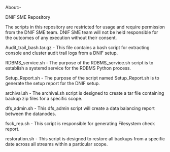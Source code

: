 About:- 

DNIF SME Repository

The scripts in this repository are restricted for usage and require permission from the DNIF SME team. DNIF SME team will not be held responsible for the outcomes of any execution without their consent.

Audit_trail_bash.tar.gz - This file contains a bash script for extracting console and cluster audit trail logs from a DNIF setup.

RDBMS_service.sh - The purpose of the RDBMS_service.sh script is to establish a systemd service for the RDBMS Python process.

Setup_Report.sh - The purpose of the script named Setup_Report.sh is to generate the setup report for the DNIF setup.

archival.sh - The archival.sh script is designed to create a tar file containing backup zip files for a specific scope.

dfs_admin.sh - This dfs_admin script will create a data balancing report between the datanodes.

fsck_rep.sh - This script is responsible for generating Filesystem check report.

restoration.sh - This script is designed to restore all backups from a specific date across all streams within a particular scope.
